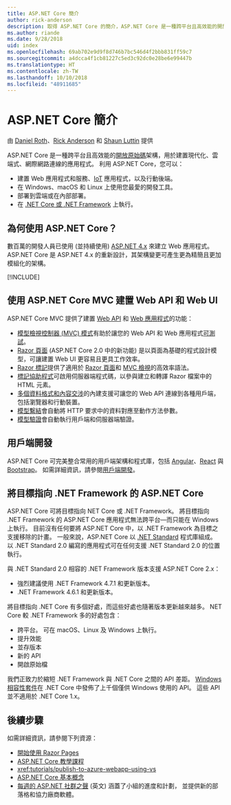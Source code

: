 ```yaml
---
title: ASP.NET Core 簡介
author: rick-anderson
description: 取得 ASP.NET Core 的簡介，ASP.NET Core 是一種跨平台且高效能的開放原始碼架構，用於建置現代化、雲端式、網際網路連線的應用程式。
ms.author: riande
ms.date: 9/28/2018
uid: index
ms.openlocfilehash: 69ab702e9d9f8d746b7bc546d4f2bbb831ff59c7
ms.sourcegitcommit: a4dcca4f1cb81227c5ed3c92dc0e28be6e99447b
ms.translationtype: HT
ms.contentlocale: zh-TW
ms.lasthandoff: 10/10/2018
ms.locfileid: "48911685"
---
```

# <a name="introduction-to-aspnet-core"></a>ASP.NET Core 簡介

由 [Daniel Roth](https://github.com/danroth27)、[Rick Anderson](https://twitter.com/RickAndMSFT) 和 [Shaun Luttin](https://twitter.com/dicshaunary) 提供

ASP.NET Core 是一種跨平台且高效能的[開放原始碼](https://github.com/aspnet/home)架構，用於建置現代化、雲端式、網際網路連線的應用程式。 利用 ASP.NET Core，您可以：

* 建置 Web 應用程式和服務、[IoT](https://www.microsoft.com/internet-of-things/) 應用程式，以及行動後端。
* 在 Windows、macOS 和 Linux 上使用您最愛的開發工具。
* 部署到雲端或在內部部署。
* 在 [.NET Core 或 .NET Framework](https://docs.microsoft.com/dotnet/articles/standard/choosing-core-framework-server) 上執行。

## <a name="why-use-aspnet-core"></a>為何使用 ASP.NET Core？

數百萬的開發人員已使用 (並持續使用) [ASP.NET 4.x](https://docs.microsoft.com/aspnet/overview) 來建立 Web 應用程式。 ASP.NET Core 是 ASP.NET 4.x 的重新設計，其架構變更可產生更為精簡且更加模組化的架構。

[!INCLUDE[](~/includes/benefits.md)]

## <a name="build-web-apis-and-web-ui-using-aspnet-core-mvc"></a>使用 ASP.NET Core MVC 建置 Web API 和 Web UI

ASP.NET Core MVC 提供了建置 [Web API](xref:tutorials/index#build-web-apis) 和 [Web 應用程式](xref:tutorials/index#build-web-apps)的功能：

* [模型檢視控制器 (MVC) 模式](xref:mvc/overview)有助於讓您的 Web API 和 Web 應用程式[可測試](xref:test/index)。
* [Razor 頁面](xref:razor-pages/index) (ASP.NET Core 2.0 中的新功能) 是以頁面為基礎的程式設計模型，可讓建置 Web UI 更容易且更具工作效率。
* [Razor 標記](xref:mvc/views/razor)提供了適用於 [Razor 頁面](xref:razor-pages/index)和 [MVC 檢視](xref:mvc/views/overview)的高效率語法。
* [標記協助程式](xref:mvc/views/tag-helpers/intro)可啟用伺服器端程式碼，以參與建立和轉譯 Razor 檔案中的 HTML 元素。
* [多個資料格式和內容交涉](xref:web-api/advanced/formatting)的內建支援可讓您的 Web API 連線到各種用戶端，包括瀏覽器和行動裝置。
* [模型繫結](xref:mvc/models/model-binding)會自動將 HTTP 要求中的資料對應至動作方法參數。
* [模型驗證](xref:mvc/models/validation)會自動執行用戶端和伺服器端驗證。

## <a name="client-side-development"></a>用戶端開發

ASP.NET Core 可完美整合常用的用戶端架構和程式庫，包括 [Angular](xref:spa/angular)、[React](xref:spa/react) 與 [Bootstrap](xref:client-side/bootstrap)。 如需詳細資訊，請參閱[用戶端開發](xref:client-side/index)。

<a name="target-framework"></a>

## <a name="aspnet-core-targeting-net-framework"></a>將目標指向 .NET Framework 的 ASP.NET Core

ASP.NET Core 可將目標指向 NET Core 或 .NET Framework。 將目標指向 .NET Framework 的 ASP.NET Core 應用程式無法跨平台&mdash;而只能在 Windows 上執行。 目前沒有任何要將 ASP.NET Core 中，以 .NET Framework 為目標之支援移除的計畫。 一般來說，ASP.NET Core 以 [.NET Standard](/dotnet/standard/net-standard) 程式庫組成。 以 .NET Standard 2.0 編寫的應用程式可在任何支援 .NET Standard 2.0 的位置執行。

與 .NET Standard 2.0 相容的 .NET Framework 版本支援 ASP.NET Core 2.x：

* 強烈建議使用 .NET Framework 4.7.1 和更新版本。
* .NET Framework 4.6.1 和更新版本。

將目標指向 .NET Core 有多個好處，而這些好處也隨著版本更新越來越多。 NET Core 較 .NET Framework 多的好處包含：

* 跨平台。 可在 macOS、Linux 及 Windows 上執行。
* 提升效能
* 並存版本
* 新的 API
* 開啟原始檔

我們正致力於縮短 .NET Framework 與 .NET Core 之間的 API 差距。 [Windows 相容性套件](/dotnet/core/porting/windows-compat-pack)在 .NET Core 中發佈了上千個僅供 Windows 使用的 API。 這些 API 並不適用於 .NET Core 1.x。

## <a name="next-steps"></a>後續步驟

如需詳細資訊，請參閱下列資源：

* [開始使用 Razor Pages](xref:tutorials/razor-pages/razor-pages-start)
* [ASP.NET Core 教學課程](xref:tutorials/index)
* <xref:tutorials/publish-to-azure-webapp-using-vs>
* [ASP.NET Core 基本概念](xref:fundamentals/index)
* [每週的 ASP.NET 社群之聲](https://live.asp.net/) \(英文\) 涵蓋了小組的進度和計劃， 並提供新的部落格和協力廠商軟體。
